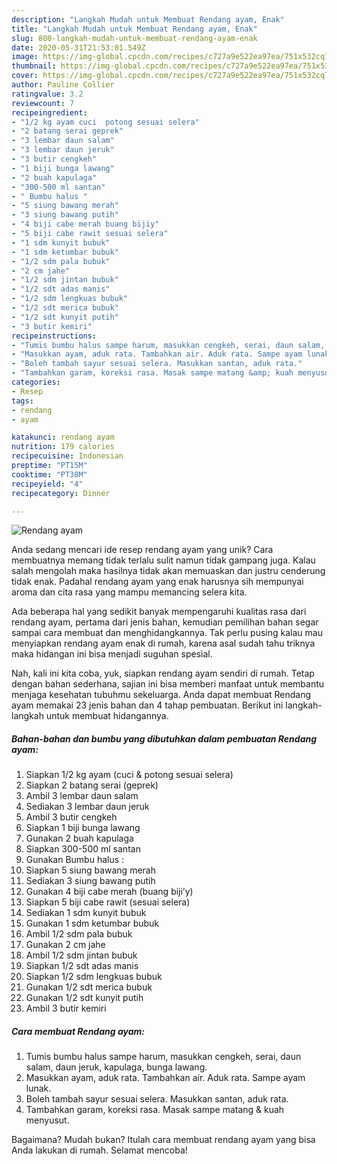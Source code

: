 ```yaml
---
description: "Langkah Mudah untuk Membuat Rendang ayam, Enak"
title: "Langkah Mudah untuk Membuat Rendang ayam, Enak"
slug: 800-langkah-mudah-untuk-membuat-rendang-ayam-enak
date: 2020-05-31T21:53:01.549Z
image: https://img-global.cpcdn.com/recipes/c727a9e522ea97ea/751x532cq70/rendang-ayam-foto-resep-utama.jpg
thumbnail: https://img-global.cpcdn.com/recipes/c727a9e522ea97ea/751x532cq70/rendang-ayam-foto-resep-utama.jpg
cover: https://img-global.cpcdn.com/recipes/c727a9e522ea97ea/751x532cq70/rendang-ayam-foto-resep-utama.jpg
author: Pauline Collier
ratingvalue: 3.2
reviewcount: 7
recipeingredient:
- "1/2 kg ayam cuci  potong sesuai selera"
- "2 batang serai geprek"
- "3 lembar daun salam"
- "3 lembar daun jeruk"
- "3 butir cengkeh"
- "1 biji bunga lawang"
- "2 buah kapulaga"
- "300-500 ml santan"
- " Bumbu halus "
- "5 siung bawang merah"
- "3 siung bawang putih"
- "4 biji cabe merah buang bijiy"
- "5 biji cabe rawit sesuai selera"
- "1 sdm kunyit bubuk"
- "1 sdm ketumbar bubuk"
- "1/2 sdm pala bubuk"
- "2 cm jahe"
- "1/2 sdm jintan bubuk"
- "1/2 sdt adas manis"
- "1/2 sdm lengkuas bubuk"
- "1/2 sdt merica bubuk"
- "1/2 sdt kunyit putih"
- "3 butir kemiri"
recipeinstructions:
- "Tumis bumbu halus sampe harum, masukkan cengkeh, serai, daun salam, daun jeruk, kapulaga, bunga lawang."
- "Masukkan ayam, aduk rata. Tambahkan air. Aduk rata. Sampe ayam lunak."
- "Boleh tambah sayur sesuai selera. Masukkan santan, aduk rata."
- "Tambahkan garam, koreksi rasa. Masak sampe matang &amp; kuah menyusut."
categories:
- Resep
tags:
- rendang
- ayam

katakunci: rendang ayam 
nutrition: 179 calories
recipecuisine: Indonesian
preptime: "PT15M"
cooktime: "PT38M"
recipeyield: "4"
recipecategory: Dinner

---
```



![Rendang ayam](https://img-global.cpcdn.com/recipes/c727a9e522ea97ea/751x532cq70/rendang-ayam-foto-resep-utama.jpg)

Anda sedang mencari ide resep rendang ayam yang unik? Cara membuatnya memang tidak terlalu sulit namun tidak gampang juga. Kalau salah mengolah maka hasilnya tidak akan memuaskan dan justru cenderung tidak enak. Padahal rendang ayam yang enak harusnya sih mempunyai aroma dan cita rasa yang mampu memancing selera kita.



Ada beberapa hal yang sedikit banyak mempengaruhi kualitas rasa dari rendang ayam, pertama dari jenis bahan, kemudian pemilihan bahan segar sampai cara membuat dan menghidangkannya. Tak perlu pusing kalau mau menyiapkan rendang ayam enak di rumah, karena asal sudah tahu triknya maka hidangan ini bisa menjadi suguhan spesial.


Nah, kali ini kita coba, yuk, siapkan rendang ayam sendiri di rumah. Tetap dengan bahan sederhana, sajian ini bisa memberi manfaat untuk membantu menjaga kesehatan tubuhmu sekeluarga. Anda dapat membuat Rendang ayam memakai 23 jenis bahan dan 4 tahap pembuatan. Berikut ini langkah-langkah untuk membuat hidangannya.

<!--inarticleads1-->

##### Bahan-bahan dan bumbu yang dibutuhkan dalam pembuatan Rendang ayam:

1. Siapkan 1/2 kg ayam (cuci &amp; potong sesuai selera)
1. Siapkan 2 batang serai (geprek)
1. Ambil 3 lembar daun salam
1. Sediakan 3 lembar daun jeruk
1. Ambil 3 butir cengkeh
1. Siapkan 1 biji bunga lawang
1. Gunakan 2 buah kapulaga
1. Siapkan 300-500 ml santan
1. Gunakan  Bumbu halus :
1. Siapkan 5 siung bawang merah
1. Sediakan 3 siung bawang putih
1. Gunakan 4 biji cabe merah (buang biji’y)
1. Siapkan 5 biji cabe rawit (sesuai selera)
1. Sediakan 1 sdm kunyit bubuk
1. Gunakan 1 sdm ketumbar bubuk
1. Ambil 1/2 sdm pala bubuk
1. Gunakan 2 cm jahe
1. Ambil 1/2 sdm jintan bubuk
1. Siapkan 1/2 sdt adas manis
1. Siapkan 1/2 sdm lengkuas bubuk
1. Gunakan 1/2 sdt merica bubuk
1. Gunakan 1/2 sdt kunyit putih
1. Ambil 3 butir kemiri




<!--inarticleads2-->

##### Cara membuat Rendang ayam:

1. Tumis bumbu halus sampe harum, masukkan cengkeh, serai, daun salam, daun jeruk, kapulaga, bunga lawang.
1. Masukkan ayam, aduk rata. Tambahkan air. Aduk rata. Sampe ayam lunak.
1. Boleh tambah sayur sesuai selera. Masukkan santan, aduk rata.
1. Tambahkan garam, koreksi rasa. Masak sampe matang &amp; kuah menyusut.




Bagaimana? Mudah bukan? Itulah cara membuat rendang ayam yang bisa Anda lakukan di rumah. Selamat mencoba!

